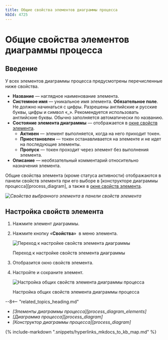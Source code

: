 ```yaml
---
title: Общие свойства элементов диаграммы процесса
kbId: 4725
---
```


# Общие свойства элементов диаграммы процесса

## Введение

У всех элементов диаграммы процесса предусмотрены перечисленные ниже свойства.

- **Название** — наглядное наименование элемента.
- **Системное имя** — уникальное имя элемента. **Обязательное поле**.
  Не должно начинаться с цифры. Разрешены английские и русские буквы, цифры и символ «\_». Рекомендуется использовать английские буквы.
  Обычно заполняется автоматически по названию.
- **Состояние элемента диаграммы** — отображается в [окне свойств элемента](#process_diagram_element_properties_setting).
  - **Активен** — элемент выполняется, когда на него приходит токен.
  - **Приостановлен** — токен останавливается на элементе и не идет на последующие элементы.
  - **Пропуск** — токен проходит через элемент без выполнения элемента.
- **Описание** — необязательный комментарий относительно назначения элемента.

Общие свойства элемента (кроме статуса активности) отображаются в панели свойств элемента при его выборе в [конструкторе диаграммы процесса][process_diagram], а также в [окне свойств элемента](#process_diagram_element_properties_setting).

_![Свойства выбранного элемента в панели свойств элемента](/platform/v5.0/business_apps/diagrams/process_diagram/process_diagram_elements/img/process_diagram_element_common_properties_in_properties_panel.png)_

## Настройка свойств элемента

1. Нажмите элемент диаграммы.
2. Нажмите кнопку «**Свойства**» *‌* в меню элемента.

   ![Переход к настройке свойств элемента диаграммы](/platform/v5.0/business_apps/diagrams/process_diagram/process_diagram_elements/img/process_diagram_element_common_properties_configure_button.png)

   Переход к настройке свойств элемента диаграммы
3. Отобразится окно свойств элемента.
4. Настройте и сохраните элемент.

   ![Настройка общих свойств элемента диаграммы процесса](/platform/v5.0/business_apps/diagrams/process_diagram/process_diagram_elements/img/process_diagram_element_common_properties.png)

   Настройка общих свойств элемента диаграммы процесса

--8<-- "related_topics_heading.md"

- *[Элементы диаграммы процесса][process_diagram_elements]*
- *[Диаграмма процесса][process_diagram]*
- *[Конструктор диаграммы процесса][process_diagram]*

{% include-markdown ".snippets/hyperlinks_mkdocs_to_kb_map.md" %}
